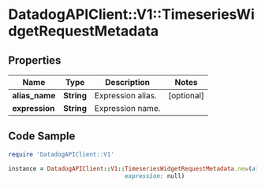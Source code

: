 # DatadogAPIClient::V1::TimeseriesWidgetRequestMetadata

## Properties

Name | Type | Description | Notes
------------ | ------------- | ------------- | -------------
**alias_name** | **String** | Expression alias. | [optional] 
**expression** | **String** | Expression name. | 

## Code Sample

```ruby
require 'DatadogAPIClient::V1'

instance = DatadogAPIClient::V1::TimeseriesWidgetRequestMetadata.new(alias_name: null,
                                 expression: null)
```


